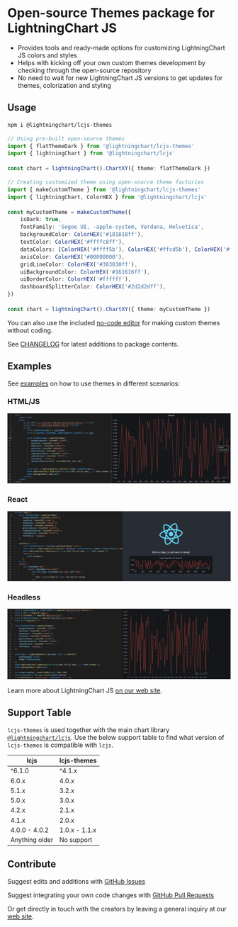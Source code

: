# Open-source Themes package for LightningChart JS

-   Provides tools and ready-made options for customizing LightningChart JS colors and styles
-   Helps with kicking off your own custom themes development by checking through the open-source repository
-   No need to wait for new LightningChart JS versions to get updates for themes, colorization and styling

## Usage

```sh
npm i @lightningchart/lcjs-themes
```

```ts
// Using pre-built open-source themes
import { flatThemeDark } from '@lightningchart/lcjs-themes'
import { lightningChart } from '@lightningchart/lcjs'

const chart = lightningChart().ChartXY({ theme: flatThemeDark })
```

```ts
// Creating customized theme using open-source theme factories
import { makeCustomTheme } from '@lightningchart/lcjs-themes'
import { lightningChart, ColorHEX } from '@lightningchart/lcjs'

const myCustomTheme = makeCustomTheme({
    isDark: true,
    fontFamily: 'Segoe UI, -apple-system, Verdana, Helvetica',
    backgroundColor: ColorHEX('#181818ff'),
    textColor: ColorHEX('#ffffc8ff'),
    dataColors: [ColorHEX('#ffff5b'), ColorHEX('#ffcd5b'), ColorHEX('#ff9b5b')],
    axisColor: ColorHEX('#00000000'),
    gridLineColor: ColorHEX('#303030ff'),
    uiBackgroundColor: ColorHEX('#161616ff'),
    uiBorderColor: ColorHEX('#ffffff'),
    dashboardSplitterColor: ColorHEX('#2d2d2dff'),
})

const chart = lightningChart().ChartXY({ theme: myCustomTheme })
```

You can also use the included [no-code editor](https://arction.github.io/lcjs-themes/) for making custom themes without coding.

See [CHANGELOG](https://github.com/Arction/lcjs-themes/blob/main/CHANGELOG.md) for latest additions to package contents.

## Examples

See [examples](https://github.com/Arction/lcjs-themes/blob/main/examples/) on how to use themes in different scenarios:

### HTML/JS

![Custom themed chart with HTML/JS code](./screenshots/html.png)

### React

![Custom themed chart with React](./screenshots/react.png)

### Headless

![Custom themed chart in headless](./screenshots/headless.png)

Learn more about LightningChart JS [on our web site](https://lightningchart.com/js-charts/).

## Support Table

`lcjs-themes` is used together with the main chart library [`@lightningchart/lcjs`](https://www.npmjs.com/package/@lightningchart/lcjs).
Use the below support table to find what version of `lcjs-themes` is compatible with `lcjs`.

| lcjs           | lcjs-themes   |
| -------------- | ------------- |
| ^6.1.0         | ^4.1.x        |
| 6.0.x          | 4.0.x         |
| 5.1.x          | 3.2.x         |
| 5.0.x          | 3.0.x         |
| 4.2.x          | 2.1.x         |
| 4.1.x          | 2.0.x         |
| 4.0.0 - 4.0.2  | 1.0.x - 1.1.x |
| Anything older | No support    |

## Contribute

Suggest edits and additions with [GitHub Issues](https://github.com/Arction/lcjs-themes/issues)

Suggest integrating your own code changes with [GitHub Pull Requests](https://github.com/Arction/lcjs-themes/pulls)

Or get directly in touch with the creators by leaving a general inquiry at our [web site](https://lightningchart.com/contact/).
